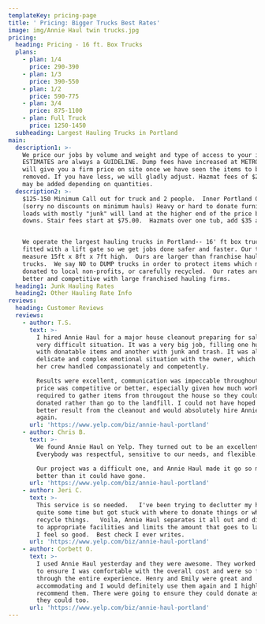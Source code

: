 ```yaml
---
templateKey: pricing-page
title: ' Pricing: Bigger Trucks Best Rates'
image: img/Annie Haul twin trucks.jpg
pricing:
  heading: Pricing - 16 ft. Box Trucks
  plans:
    - plan: 1/4
      price: 290-390
    - plan: 1/3
      price: 390-550
    - plan: 1/2
      price: 590-775
    - plan: 3/4
      price: 875-1100
    - plan: Full Truck
      price: 1250-1450
  subheading: Largest Hauling Trucks in Portland
main:
  description1: >-
    We price our jobs by volume and weight and type of access to your items. Our
    ESTIMATES are always a GUIDELINE. Dump fees have increased at METRO.  We
    will give you a firm price on site once we have seen the items to be
    removed. If you have less, we will gladly adjust. Hazmat fees of $25 or more
    may be added depending on quantities.
  description2: >-
    $125-150 Minimum Call out for truck and 2 people.  Inner Portland Only
    (sorry no discounts on minimum hauls) Heavy or hard to donate furniture, or
    loads with mostly "junk" will land at the higher end of the price break
    downs. Stair fees start at $75.00.  Hazmats over one tub, add $35 and up. 


    We operate the largest hauling trucks in Portland-- 16' ft box trucks,
    fitted with a lift gate so we get jobs done safer and faster. Our trucks
    measure 15ft x 8ft x 7ft high.  Ours are larger than franchise hauling DUMP
    trucks.  We say NO to DUMP trucks in order to protect items which may be
    donated to local non-profits, or carefully recycled.  Our rates are still
    better and competitive with large franchised hauling firms.
  heading1: Junk Hauling Rates
  heading2: Other Hauling Rate Info
reviews:
  heading: Customer Reviews
  reviews:
    - author: T.S.
      text: >-
        I hired Annie Haul for a major house cleanout preparing for sale in a
        very difficult situation. It was a very big job, filling one huge truck
        with donatable items and another with junk and trash. It was also a
        delicate and complex emotional situation with the owner, which Kate and
        her crew handled compassionately and competently.

        Results were excellent, communication was impeccable throughout and
        price was competitive or better, especially given how much work was
        required to gather items from througout the house so they could be
        donated rather than go to the landfill. I could not have hoped for a
        better result from the cleanout and would absolutely hire Annie Haul
        again.
      url: 'https://www.yelp.com/biz/annie-haul-portland'
    - author: Chris B.
      text: >-
        We found Annie Haul on Yelp. They turned out to be an excellent choice!
        Everybody was respectful, sensitive to our needs, and flexible.

        Our project was a difficult one, and Annie Haul made it go so much
        better than it could have gone.
      url: 'https://www.yelp.com/biz/annie-haul-portland'
    - author: Jeri C.
      text: >-
        This service is so needed.   I've been trying to declutter my house for
        quite some time but got stuck with where to donate things or where to
        recycle things.   Voila, Annie Haul separates it all out and distributes
        to appropriate facilities and limits the amount that goes to landfill.  
        I feel so good.  Best check I ever writes.
      url: 'https://www.yelp.com/biz/annie-haul-portland'
    - author: Corbett O.
      text: >-
        I used Annie Haul yesterday and they were awesome. They worked with me
        to ensure I was comfortable with the overall cost and were so friendly
        through the entire experience. Henry and Emily were great and
        accommodating and I would definitely use them again and I highly
        recommend them. There were going to ensure they could donate as much as
        they could too.
      url: 'https://www.yelp.com/biz/annie-haul-portland'
---
```


